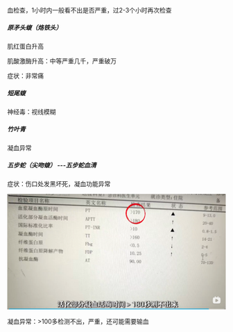 血检查，1小时内一般看不出是否严重，过2-3个小时再次检查



##### 原矛头蝮（烙铁头）

肌红蛋白升高

肌酸激酶升高：中等严重几千，严重破万

症状：非常痛





##### 短尾蝮

神经毒：视线模糊



##### 竹叶青

凝血异常



##### 五步蛇（尖吻蝮）   ---五步蛇血清

症状：伤口处发黑坏死，凝血功能异常

![五步蛇凝血异常报告](蛇.assets/五步蛇凝血异常报告-1751771391640.png)

凝血异常：>100多检测不出，严重，还可能需要输血





